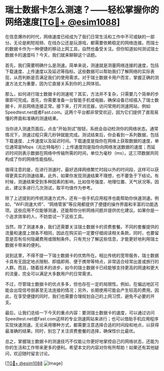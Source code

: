 # 瑞士数据卡怎么测速？——轻松掌握你的网络速度[[TG💪+ @esim1088](https://t.me/s/esim1088)]

在信息爆炸的时代，网络速度已经成为了我们日常生活和工作中不可或缺的一部分。无论是刷短视频、在线办公还是玩游戏，都需要依赖稳定的网络连接。而瑞士的数据卡作为一种便捷的移动上网工具，自然也备受关注。但你知道如何测试瑞士数据卡的速度吗？今天，我们就来聊聊这个话题。

首先，我们需要明确什么是测速。简单来说，测速就是测量网络连接的速度，包括下载速度、上传速度以及延迟等指标。这些数据可以帮助我们了解网络的实际表现，从而判断是否满足我们的使用需求。对于瑞士数据卡用户而言，掌握正确的测速方法尤为重要，因为它直接关系到你的上网体验。

那么，如何进行瑞士数据卡的测速呢？其实，方法并不复杂，只需要几个简单的步骤即可完成。首先，你需要准备一台智能手机或电脑，确保设备已经插入了瑞士数据卡，并且网络连接正常。接下来，打开浏览器，访问常用的测速网站，例如Speedtest.net或者Fast.com。这两个平台都非常受欢迎，因为它们提供了直观易懂的界面和准确的测速结果。

当你进入测速页面后，点击“开始测试”按钮，系统会自动检测你的网络状态。通常情况下，测速过程只需几秒钟就能完成。测试结束后，你会看到一系列数据，包括下载速度、上传速度以及延迟时间。下载速度是指你在网络上获取数据的速度，单位通常是Mbps（兆比特每秒）；上传速度则是指你向网络发送数据的速度；而延迟时间则表示数据在网络中传输所需的时间，单位为毫秒（ms）。这三项数据共同构成了你的网络性能指标。

值得注意的是，在进行测速时，最好选择网络繁忙时段以外的时间段，这样可以获得更真实的测速结果。此外，如果你发现测速结果不理想，也不要急于下结论。有时候，测速结果受到多种因素的影响，比如信号强度、地理位置、天气状况等。因此，建议多进行几次测试，取平均值作为参考。

除了上述提到的传统测速方式外，还有一些手机应用程序也能帮助你快速测速。例如，“WiFi测速大师”、“网络管家”等应用都提供了便捷的操作界面和丰富的功能选项。这些应用不仅能够测速，还能帮你分析网络问题并提供优化建议。如果你是一个追求效率的人，不妨尝试一下这些工具。

当然，除了测速本身，我们还需要关注瑞士数据卡的资费套餐。不同的套餐提供的流量和速度上限各不相同，因此在购买前一定要仔细阅读相关条款。同时，也要留意是否有任何隐藏费用或限制条件。只有充分了解这些信息，才能更好地利用瑞士数据卡带来的便利。

说到这里，不得不提一下瑞士数据卡的优势所在。相比传统的宽带服务，瑞士数据卡具有无固定地点限制、即插即用、便于携带等特点，非常适合经常出差或旅行的人群。而且，随着技术的进步，如今的瑞士数据卡已经能够支持更高的网速和更大的流量，完全可以满足大多数用户的日常需求。

不过，尽管瑞士数据卡的优点多多，但也存在一定的局限性。例如，在偏远地区可能会出现信号弱甚至无法连接的情况；另外，长期使用可能会产生较高的费用。因此，在享受便捷的同时，我们也需要合理规划自己的上网习惯，避免不必要的开支。

最后，让我们总结一下今天的重点内容：要测瑞士数据卡的速度，可以通过访问Speedtest.net或Fast.com这样的专业测速网站来进行；也可以借助手机应用程序实现快速测速。无论采用哪种方式，都需要注意选择合适的时间段和地点，以获得最准确的结果。同时，别忘了关注资费套餐的选择，确保性价比最优。

总之，掌握瑞士数据卡的测速技巧不仅能让你更好地掌控自己的网络状态，还能为你的生活和工作带来更多的便利。希望本文的内容对你有所帮助！如果还有其他疑问，欢迎随时留言讨论。

[[TG💪+ @esim1088](https://t.me/s/esim1088) ![Image](https://i.postimg.cc/4NQfJmqS/Snipaste-2025-05-13-00-14-12.png)]